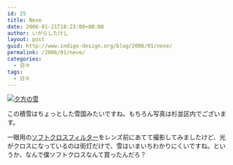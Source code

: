 ```yaml
---
id: 25
title: Neve
date: 2006-01-21T18:23:08+00:00
author: いがらしたけし
layout: post
guid: http://www.indigo-design.org/blog/2006/01/neve/
permalink: /2006/01/neve/
categories:
  - 日々
tags:
  - 日々
---
```

<a href="http://blog-imgs-29.fc2.com/a/r/m/armadillo75/060121b.jpg" target="_blank"><img src="http://blog-imgs-29.fc2.com/a/r/m/armadillo75/060121b.jpg" alt="夕方の雪" border="0" /></a>
  
この積雪はちょっとした雪国みたいですね。もちろん写真は杉並区内でございます。
  
一眼用の<a href="http://www.kenko-tokina.co.jp/filter/4961607352304.html" target="_blank">ソフトクロスフィルター</a>をレンズ前にあてて撮影してみましたけど、光がクロスになっているのは街灯だけで、雪はいまいちわかりにくいですね。というか、なんで僕ソフトクロスなんて買ったんだろ？

